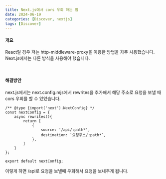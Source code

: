 ```yaml
---
title: Next.js에서 cors 우회 하는 법
date: 2024-06-19
categories: [Discover, nextjs]
tags: [Discover]
---
```


#### 개요

React일 경우 저는 http-middleware-proxy을 이용한 방법을 자주 사용했습니다. Next.js에서는 다른 방식을 사용해야 했습니다.

<br/>

#### 해결방안

next.js에서는 next.config.mjs에서 rewrites을 추가해서 해당 주소로 요청을 보낼 때 cors 우회를 할 수 있었습니다.

```
/** @type {import('next').NextConfig} */
const nextConfig = {
    async rewrites(){
        return [
            {
                source: '/api/:path*',
                destination: `요청주소/:path*`,
            },
        ]
    }
};

export default nextConfig;
```

이렇게 하면 /api로 요청을 보낼때 우회해서 요청을 보내주게 됩니다.